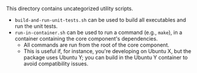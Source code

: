 This directory contains uncategorized utility scripts.


* `build-and-run-unit-tests.sh` can be used to build all executables and run
  the unit tests.
* `run-in-container.sh` can be used to run a command (e.g., `make`), in a 
  container containing the core component's dependencies.
  * All commands are run from the root of the core component.
  * This is useful if, for instance, you're developing on Ubuntu X, but the
    package uses Ubuntu Y; you can build in the Ubuntu Y container to avoid
    compatibility issues.
